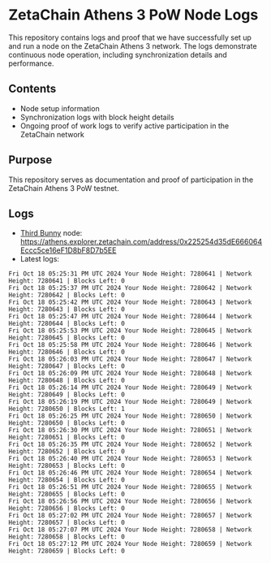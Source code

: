 # ZetaChain Athens 3 PoW Node Logs
This repository contains logs and proof that we have successfully set up and run a node on the ZetaChain Athens 3 network. The logs demonstrate continuous node operation, including synchronization details and performance.

## Contents
- Node setup information
- Synchronization logs with block height details
- Ongoing proof of work logs to verify active participation in the ZetaChain network

## Purpose
This repository serves as documentation and proof of participation in the ZetaChain Athens 3 PoW testnet.

## Logs

- [Third Bunny](https://thirdbunny.xyz/) node: https://athens.explorer.zetachain.com/address/0x225254d35dE666064Eccc5ce16eF1D8bF8D7b5EE
- Latest logs:
```
Fri Oct 18 05:25:31 PM UTC 2024 Your Node Height: 7280641 | Network Height: 7280641 | Blocks Left: 0
Fri Oct 18 05:25:37 PM UTC 2024 Your Node Height: 7280642 | Network Height: 7280642 | Blocks Left: 0
Fri Oct 18 05:25:42 PM UTC 2024 Your Node Height: 7280643 | Network Height: 7280643 | Blocks Left: 0
Fri Oct 18 05:25:47 PM UTC 2024 Your Node Height: 7280644 | Network Height: 7280644 | Blocks Left: 0
Fri Oct 18 05:25:53 PM UTC 2024 Your Node Height: 7280645 | Network Height: 7280645 | Blocks Left: 0
Fri Oct 18 05:25:58 PM UTC 2024 Your Node Height: 7280646 | Network Height: 7280646 | Blocks Left: 0
Fri Oct 18 05:26:03 PM UTC 2024 Your Node Height: 7280647 | Network Height: 7280647 | Blocks Left: 0
Fri Oct 18 05:26:09 PM UTC 2024 Your Node Height: 7280648 | Network Height: 7280648 | Blocks Left: 0
Fri Oct 18 05:26:14 PM UTC 2024 Your Node Height: 7280649 | Network Height: 7280649 | Blocks Left: 0
Fri Oct 18 05:26:19 PM UTC 2024 Your Node Height: 7280649 | Network Height: 7280650 | Blocks Left: 1
Fri Oct 18 05:26:25 PM UTC 2024 Your Node Height: 7280650 | Network Height: 7280650 | Blocks Left: 0
Fri Oct 18 05:26:30 PM UTC 2024 Your Node Height: 7280651 | Network Height: 7280651 | Blocks Left: 0
Fri Oct 18 05:26:35 PM UTC 2024 Your Node Height: 7280652 | Network Height: 7280652 | Blocks Left: 0
Fri Oct 18 05:26:40 PM UTC 2024 Your Node Height: 7280653 | Network Height: 7280653 | Blocks Left: 0
Fri Oct 18 05:26:46 PM UTC 2024 Your Node Height: 7280654 | Network Height: 7280654 | Blocks Left: 0
Fri Oct 18 05:26:51 PM UTC 2024 Your Node Height: 7280655 | Network Height: 7280655 | Blocks Left: 0
Fri Oct 18 05:26:56 PM UTC 2024 Your Node Height: 7280656 | Network Height: 7280656 | Blocks Left: 0
Fri Oct 18 05:27:02 PM UTC 2024 Your Node Height: 7280657 | Network Height: 7280657 | Blocks Left: 0
Fri Oct 18 05:27:07 PM UTC 2024 Your Node Height: 7280658 | Network Height: 7280658 | Blocks Left: 0
Fri Oct 18 05:27:12 PM UTC 2024 Your Node Height: 7280659 | Network Height: 7280659 | Blocks Left: 0
```
